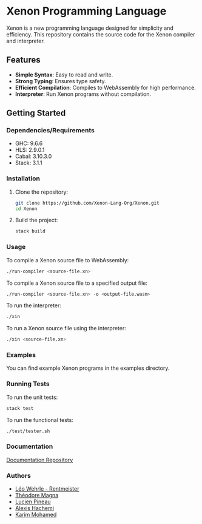# Xenon Programming Language

Xenon is a new programming language designed for simplicity and efficiency. This repository contains the source code for the Xenon compiler and interpreter.

## Features

- **Simple Syntax**: Easy to read and write.
- **Strong Typing**: Ensures type safety.
- **Efficient Compilation**: Compiles to WebAssembly for high performance.
- **Interpreter**: Run Xenon programs without compilation.

## Getting Started

### Dependencies/Requirements
- GHC: 9.6.6
- HLS: 2.9.0.1
- Cabal: 3.10.3.0
- Stack: 3.1.1

### Installation

1. Clone the repository:
    ```sh
    git clone https://github.com/Xenon-Lang-Org/Xenon.git
    cd Xenon
    ```

2. Build the project:
    ```sh
    stack build
    ```

### Usage

To compile a Xenon source file to WebAssembly:
```sh
./run-compiler <source-file.xn>
```
To compile a Xenon source file to a specified output file:
```sh
./run-compiler <source-file.xn> -o <output-file.wasm>
```

To run the interpreter:
```sh
./xin
```
To run a Xenon source file using the interpreter:
```sh
./xin <source-file.xn>
```

### Examples
You can find example Xenon programs in the examples directory.

### Running Tests
To run the unit tests:
```sh
stack test
```
To run the functional tests:
```sh
./test/tester.sh
```

### Documentation
[Documentation Repository](https://github.com/Xenon-Lang-Org/docs)

### Authors
- [Léo Wehrle - Rentmeister](https://github.com/leoWherle)
- [Théodore Magna](https://github.com/TheodoreMagna)
- [Lucien Pineau](https://github.com/mathematisse)
- [Alexis Hachemi](https://github.com/alexishachemi)
- [Karim Mohamed](https://github.com/Kuawhrime)

